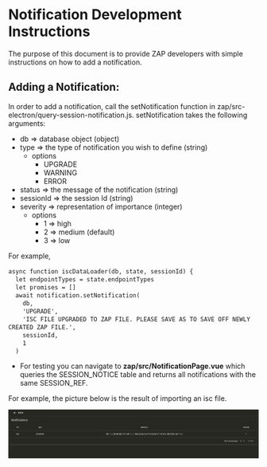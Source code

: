 # Notification Development Instructions

The purpose of this document is to provide ZAP developers with simple instructions on how to add a notification.

## Adding a Notification:

In order to add a notification, call the setNotification function in zap/src-electron/query-session-notification.js. setNotification takes the following arguments:

- db => database object (object)
- type => the type of notification you wish to define (string)
  - options
    - UPGRADE
    - WARNING
    - ERROR
- status => the message of the notification (string)
- sessionId => the session Id (string)
- severity => representation of importance (integer)
  - options
    - 1 => high
    - 2 => medium (default)
    - 3 => low

For example,

```
async function iscDataLoader(db, state, sessionId) {
  let endpointTypes = state.endpointTypes
  let promises = []
  await notification.setNotification(
    db,
    'UPGRADE',
    'ISC FILE UPGRADED TO ZAP FILE. PLEASE SAVE AS TO SAVE OFF NEWLY CREATED ZAP FILE.',
    sessionId,
    1
  )
```

- For testing you can navigate to **zap/src/NotificationPage.vue** which queries the SESSION_NOTICE table and returns all notifications with the same SESSION_REF.

For example, the picture below is the result of importing an isc file.

![display notification](display_notification.png)
